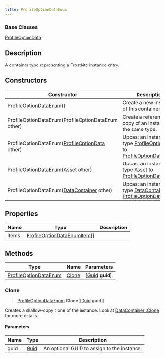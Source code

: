 ```yaml
---
title: ProfileOptionDataEnum
---
```

### Base Classes

[ProfileOptionData](ProfileOptionData)

## Description

A container type representing a Frostbite instance entry.

## Constructors

| Constructor                                                                      | Description                                                                                                                       |
| -------------------------------------------------------------------------------- | --------------------------------------------------------------------------------------------------------------------------------- |
| ProfileOptionDataEnum()                                                          | Create a new instance of this container type.                                                                                     |
| ProfileOptionDataEnum(ProfileOptionDataEnum other)                               | Create a reference copy of an instance of the same type.                                                                          |
| ProfileOptionDataEnum([ProfileOptionData](ProfileOptionData) other)              | Upcast an instance of type [ProfileOptionData](ProfileOptionData) to [ProfileOptionDataEnum](ProfileOptionDataEnum).              |
| ProfileOptionDataEnum([Asset](Asset) other)                                      | Upcast an instance of type [Asset](Asset) to [ProfileOptionDataEnum](ProfileOptionDataEnum).                                      |
| ProfileOptionDataEnum([DataContainer](/vext/ref/shared/class/datacontainer) other) | Upcast an instance of type [DataContainer](/vext/ref/shared/class/datacontainer) to [ProfileOptionDataEnum](ProfileOptionDataEnum). |

## Properties

| Name  | Type                                                       | Description |
| ----- | ---------------------------------------------------------- | ----------- |
| items | [ProfileOptionDataEnumItem](ProfileOptionDataEnumItem)\[\] |             |

## Methods

| Type                                           | Name            | Parameters                                     |
| ---------------------------------------------- | --------------- | ---------------------------------------------- |
| [ProfileOptionDataEnum](ProfileOptionDataEnum) | [Clone](#clone) | \[[Guid](/vext/ref/shared/class/guid) **guid**\] |

### Clone

> [ProfileOptionDataEnum](ProfileOptionDataEnum) **Clone**(\[[Guid](/vext/ref/shared/class/guid) **guid**\])

Creates a shallow-copy clone of the instance. Look at [DataContainer::Clone](/vext/ref/shared/class/datacontainer#clone) for more details.

#### Parameters

| Name | Type         | Description                                 |
| ---- | ------------ | ------------------------------------------- |
| guid | [Guid](Guid) | An optional GUID to assign to the instance. |
